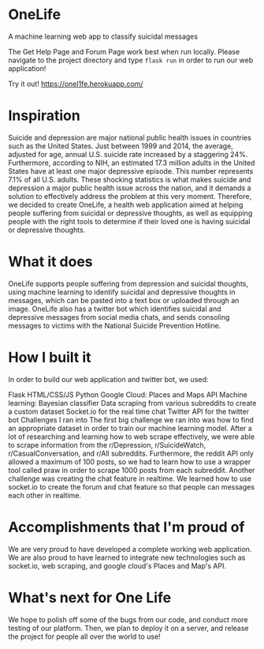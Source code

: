 # OneLife
A machine learning web app to classify suicidal messages

The Get Help Page and Forum Page work best when run locally. Please navigate to the project directory and type `flask run` in order to run our web application!

Try it out! https://onel1fe.herokuapp.com/

# Inspiration
Suicide and depression are major national public health issues in countries such as the United States. Just between 1999 and 2014, the average, adjusted for age, annual U.S. suicide rate increased by a staggering 24%. Furthermore, according to NIH, an estimated 17.3 million adults in the United States have at least one major depressive episode. This number represents 7.1% of all U.S. adults. These shocking statistics is what makes suicide and depression a major public health issue across the nation, and it demands a solution to effectively address the problem at this very moment. Therefore, we decided to create OneLife, a health web application aimed at helping people suffering from suicidal or depressive thoughts, as well as equipping people with the right tools to determine if their loved one is having suicidal or depressive thoughts.

# What it does
OneLife supports people suffering from depression and suicidal thoughts, using machine learning to identify suicidal and depressive thoughts in messages, which can be pasted into a text box or uploaded through an image. OneLife also has a twitter bot which identifies suicidal and depressive messages from social media chats, and sends consoling messages to victims with the National Suicide Prevention Hotline.

# How I built it
In order to build our web application and twitter bot, we used:

Flask
HTML/CSS/JS
Python
Google Cloud: Places and Maps API
Machine learning: Bayesian classifier
Data scraping from various subreddits to create a custom dataset
Socket.io for the real time chat
Twitter API for the twitter bot
Challenges I ran into
The first big challenge we ran into was how to find an appropriate dataset in order to train our machine learning model. After a lot of researching and learning how to web scrape effectively, we were able to scrape information from the r/Depression, r/SuicideWatch, r/CasualConversation, and r/All subreddits. Furthermore, the reddit API only allowed a maximum of 100 posts, so we had to learn how to use a wrapper tool called praw in order to scrape 1000 posts from each subreddit. Another challenge was creating the chat feature in realtime. We learned how to use socket.io to create the forum and chat feature so that people can messages each other in realtime.

# Accomplishments that I'm proud of
We are very proud to have developed a complete working web application. We are also proud to have learned to integrate new technologies such as socket.io, web scraping, and google cloud's Places and Map's API.

# What's next for One Life
We hope to polish off some of the bugs from our code, and conduct more testing of our platform. Then, we plan to deploy it on a server, and release the project for people all over the world to use!
